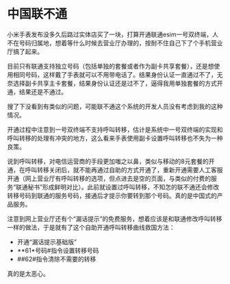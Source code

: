 # 中国联不通

小米手表发布没多久后路过实体店买了一块，打算开通联通esim一号双终端，人不在号码归属地，想着等什么时候去营业厅办理的，按耐不住自己下了个手机营业厅搞了起来。

目前只有联通支持独立号码（包括单独的套餐或者作为副卡共享套餐），还是想使用相同号码，这样戴了手表就可以不用带电话了。结果身份认证一直通过不了，无奈选择副卡共享主卡套餐，结果身份认证还是过不了，逼得我用单独套餐的方式开通，结果还是不通过。

搜了下没看到有类似的问题，可能联不通这个系统的开发人员没有考虑到我的这种情况。

开通过程中注意到一号双终端不支持呼叫转移，估计是系统中一号双终端的实现和呼叫转移的处理有冲突的地方，这么看来手表使用副卡设置呼叫转移也不失为一种良策。

说到呼叫转移，对电信运营商的手段更加嗤之以鼻，类似与移动的8元套餐的开通，在呼叫转移关闭后，就不能再通过自助的方式开通了，重新开通需要人工客服开通（网上营业厅有呼叫转移的选项，但点进去是空的页面，与类似的付费的服务“联通秘书”形成鲜明对比）。此前就设置过呼叫转移，不知怎的联不通还会修改转移号码到联通的服务号码，接通后才提示你要转到那个号码。真的是中国式的产品服务。

注意到网上营业厅还有个“漏话提示”的免费服务，想着应该是和联通修改呼叫转移一样的做法，于是就有了这个自助开通呼叫转移曲线救国方法：

- 开通“漏话提示基础版”
- **61*号码#指令设置转移号码
- ##62#指令清除不需要的转移

真的是太恶心。
